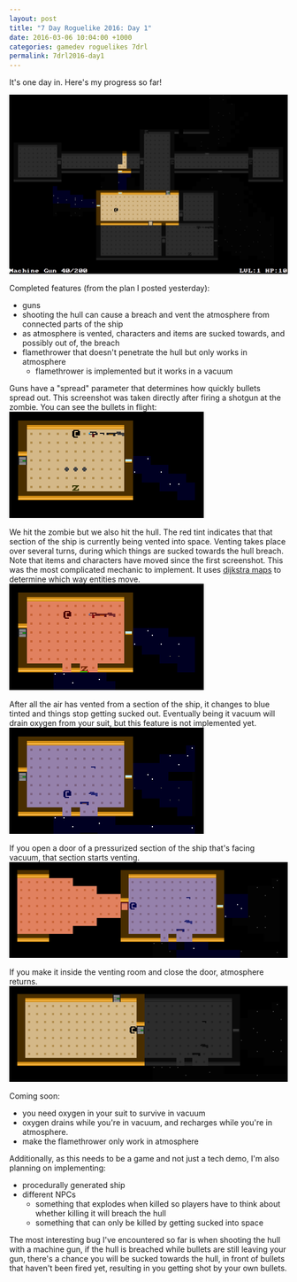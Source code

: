 ```yaml
---
layout: post
title: "7 Day Roguelike 2016: Day 1"
date: 2016-03-06 10:04:00 +1000
categories: gamedev roguelikes 7drl
permalink: 7drl2016-day1
---
```


It's one day in. Here's my progress so far!

![](/images/7drl2016-day1/screenshot.png)

Completed features (from the plan I posted yesterday):
- guns
- shooting the hull can cause a breach and vent the atmosphere from connected
  parts of the ship
- as atmosphere is vented, characters and items are sucked towards, and possibly
  out of, the breach
- flamethrower that doesn't penetrate the hull but only works in atmosphere
    - flamethrower is implemented but it works in a vacuum

Guns have a "spread" parameter that determines how quickly bullets spread out.
This screenshot was taken directly after firing a shotgun at the zombie. You can
see the bullets in flight:
![](/images/7drl2016-day1/gun-fired.png)

We hit the zombie but we also hit the hull. The red tint indicates that that
section of the ship is currently being vented into space. Venting takes place
over several turns, during which things are sucked towards the hull breach. Note
that items and characters have moved since the first screenshot. This was the
most complicated mechanic to implement. It uses [dijkstra
maps](http://www.roguebasin.com/index.php?title=The_Incredible_Power_of_Dijkstra_Maps)
to determine which way entities move.
![](/images/7drl2016-day1/aftermath.png)

After all the air has vented from a section of the ship, it changes to blue
tinted and things stop getting sucked out. Eventually being it vacuum will drain
oxygen from your suit, but this feature is not implemented yet.
![](/images/7drl2016-day1/vacuum.png)

If you open a door of a pressurized section of the ship that's facing vacuum,
that section starts venting.
![](/images/7drl2016-day1/open-door.png)

If you make it inside the venting room and close the door, atmosphere returns.
![](/images/7drl2016-day1/closed-door.png)

Coming soon:
- you need oxygen in your suit to survive in vacuum
- oxygen drains while
  you're in vacuum, and recharges while you're in atmosphere.
- make the flamethrower only work in atmosphere

Additionally, as this needs to be a game and not just a tech demo,
I'm also planning on implementing:
- procedurally generated ship
- different NPCs
    - something that explodes when killed so players have to think about whether
      killing it will breach the hull
    - something that can only be killed by getting sucked into space

The most interesting bug I've encountered so far is when shooting the hull with
a machine gun, if the hull is breached while bullets are still leaving your gun,
there's a chance you will be sucked towards the hull, in front of bullets that
haven't been fired yet, resulting in you getting shot by your own bullets.
